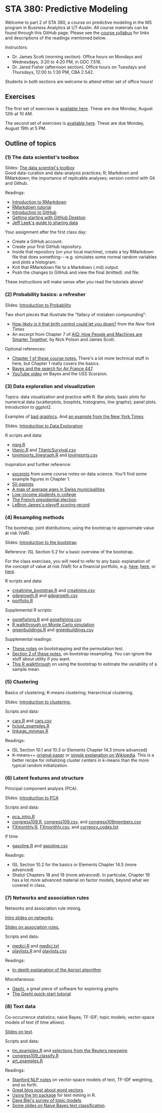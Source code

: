 # STA 380: Predictive Modeling

Welcome to part 2 of STA 380, a course on predictive modeling in the MS program in Business Analytics at UT-Austin.  All course materials can be found through this GitHub page.  Please see the [course syllabus](syllabus.md) for links and descriptions of the readings mentioned below.

Instructors:  
- Dr. James Scott (morning section).  Office hours on Mondays and Wednesdays, 3:20 to 4:20 PM, in GDC 7.516.  
- Dr. Jared Fisher (afternoon section).  Office hours on Tuesdays and Thursdays, 12:00 to 1:30 PM, CBA 2.542.   

Students in both sections are welcome to attend either set of office hours!  


## Exercises

The first set of exercises is [available here](exercises/exercises01.md).  These are due Monday, August 12th at 10 AM.
 
The second set of exercises is [available here](exercises/exercises02.md).  These are due Monday, August 19th at 5 PM.  
 

## Outline of topics  

### (1) The data scientist's toolbox

Slides: [The data scientist's toolbox](http://rpubs.com/jgscott/data_science_toolbox)  
Good data-curation and data-analysis practices; R; Markdown and RMarkdown; the importance of replicable analyses; version control with Git and Github.

Readings:  
- [Introduction to RMarkdown](http://rmarkdown.rstudio.com)  
- [RMarkdown tutorial](https://rmarkdown.rstudio.com/lesson-1.html)  
- [Introduction to GitHub](https://guides.github.com/activities/hello-world/)   
- [Getting starting with GitHub Desktop](https://help.github.com/en/desktop/getting-started-with-github-desktop)  
- [Jeff Leek's guide to sharing data](https://github.com/jtleek/datasharing)  

Your assignment after the first class day:  
- Create a GitHub account.  
- Create your first GitHub repository.  
- Inside that repository (on your local machine), create a toy RMarkdown file that does something---e.g. simulates some normal random variables and plots a histogram.  
- Knit that RMarkdown file to a Markdown (.md) output.  
- Push the changes to GitHub and view the final (knitted) .md file.  

These instructions will make sense after you read the tutorials above!  


### (2) Probability basics: a refresher  

Slides: [Introduction to Probability](http://rpubs.com/jgscott/intro_probability_STA380)  

Two short pieces that illustrate the "fallacy of mistaken compounding":  
- [How likely is it that birth control could let you down?](https://www.nytimes.com/interactive/2014/09/14/sunday-review/unplanned-pregnancies.html) from the _New York Times_  
- An excerpt from Chapter 7 of [AIQ: How People and Machines are Smarter Together](./notes/AIQ_excerpt_contraceptive_effectiveness.pdf), by Nick Polson and James Scott.    


Optional references:
- [Chapter 1 of these course notes.](./notes/Bertsekas_Tsitsiklis_Introduction_to_probability.pdf)  There's a lot more technical stuff in here, but Chapter 1 really covers the basics.  
- [Bayes and the search for Air France 447](http://citeseerx.ist.psu.edu/viewdoc/download?doi=10.1.1.370.2913&rep=rep1&type=pdf).  
- [YouTube video](https://www.youtube.com/watch?v=U9-G-noZrwc) on Bayes and the USS Scorpion.   


### (3) Data exploration and visualization

Topics: data visualization and practice with R.  Bar plots; basic plots for numerical data (scatterplots, boxplots, histograms, line graphs); panel plots.  Introduction to ggplot2.  

Examples of [bad graphics](./notes/badgraphics.pdf).  And [an example from the New York Times](https://www.nytimes.com/interactive/2018/08/30/climate/how-much-hotter-is-your-hometown.html).  
  
Slides: [Introduction to Data Exploration](http://rpubs.com/jgscott/data_exploration)  

R scripts and data:  
- [mpg.R](R/mpg.R)  
- [titanic.R](R/titanic.R) and [TitanicSurvival.csv](data/TitanicSurvival.csv)  
- [toyimports_linegraph.R](R/toyimports_linegraph.R) and [toyimports.csv](data/toyimports.csv)  


Inspiration and further reference:  
- [excerpts](notes/DataScience.pdf) from some course notes on data science.  You'll find some example figures in Chapter 1.  
- [50 ggplots](http://r-statistics.co/Top50-Ggplot2-Visualizations-MasterList-R-Code.html)  
- [A map of average ages in Swiss municipalities](https://github.com/grssnbchr/thematic-maps-ggplot2)  
- [Low-income students in college](https://www.nytimes.com/interactive/2017/01/18/upshot/some-colleges-have-more-students-from-the-top-1-percent-than-the-bottom-60.html)  
- [The French presidential election](https://www.nytimes.com/interactive/2017/04/23/world/europe/french-election-results-maps.html)  
- [LeBron James's playoff scoring record](https://www.nytimes.com/interactive/2017/05/25/sports/basketball/lebron-career-playoff-points-record.html)   



### (4) Resampling methods

The bootstrap; joint distributions; using the bootstrap to approximate value at risk (VaR).  

Slides: [Introduction to the bootstrap](http://rpubs.com/jgscott/bootstrap_STA380)  
  
Reference: ISL Section 5.2 for a basic overview of the bootstrap.    

For the class exercises, you will need to refer to any basic explanation of the concept of value at risk (VaR) for a financial portfolio, e.g. [here](https://en.wikipedia.org/wiki/Value_at_risk), [here](http://www.investopedia.com/articles/04/092904.asp), or [here](http://people.stern.nyu.edu/adamodar/pdfiles/papers/VAR.pdf). 


R scripts and data:    
- [creatinine_bootstrap.R](./R/creatinine_bootstrap.R) and [creatinine.csv](data/creatinine.csv)   
- [gdpgrowth.R](R/gdpgrowth.R) and [gdpgrowth.csv](data/gdpgrowth.csv)  
- [portfolio.R](R/portfolio.R)  


Supplemental R scripts:  
- [gonefishing.R](R/gonefishing.R) and [gonefishing.csv](data/gonefishing.csv)  
- [R walkthrough on Monte Carlo simulation](https://github.com/jgscott/learnR/blob/master/montecarlo/montecarlo_intro.md)  
- [greenbuildings.R](R/greenbuildings.R) and [greenbuildings.csv](data/greenbuildings.csv)  


Supplemental readings:  

- [These notes](notes/QuantifyingUncertainty.pdf) on bootstrapping and the permutation test.  
- [Section 2 of these notes](notes/decisions_supplement.pdf), on bootstrap resampling.  You can ignore the stuff about utility if you want.  
- [This R walkthrough](https://github.com/jgscott/learnR/blob/master/gonefishing/gonefishing.md) on using the bootstrap to estimate the variability of a sample mean.  


### (5) Clustering

Basics of clustering; K-means clustering; hierarchical clustering.  

Slides: [Introduction to clustering.](http://rpubs.com/jgscott/clustering)    

Scripts and data:  
- [cars.R](R/cars.R) and [cars.csv](data/cars.csv) 
- [hclust_examples.R](R/hclust_examples.R)   
- [linkage_minmax.R](R/linkage_minmax.R)   
<!-- - [we8there.R](R/we8there.R)   -->  


Readings:  
- ISL Section 10.1 and 10.3 or Elements Chapter 14.3 (more advanced)    
- K-means++ [original paper](http://ilpubs.stanford.edu:8090/778/1/2006-13.pdf) or [simple explanation on Wikipedia](https://en.wikipedia.org/wiki/K-means%2B%2B).  This is a better recipe for initializing cluster centers in k-means than the more typical random initialization.


### (6) Latent features and structure

Principal component analysis (PCA).  

Slides: [Introduction to PCA](http://rpubs.com/jgscott/PCA)    

Scripts and data:  
- [pca_intro.R](R/pca_intro.R)  
- [congress109.R](R/congress109.R), [congress109.csv](data/congress109.csv), and [congress109members.csv](data/congress109members.csv)  
- [FXmonthly.R](R/FXmonthly.R), [FXmonthly.csv](data/FXmonthly.csv), and [currency_codes.txt](data/currency_codes.txt)   

If time:  
- [gasoline.R](R/gasoline.R) and [gasoline.csv](data/gasoline.csv)   


Readings:  
- ISL Section 10.2 for the basics or Elements Chapter 14.5 (more advanced)  
- Shalizi Chapters 18 and 19 (more advanced).  In particular, Chapter 19 has a lot more advanced material on factor models, beyond what we covered in class.      



### (7) Networks and association rules  

Networks and association rule mining.  

[Intro slides on networks](notes/networks_intro.pdf).  

[Slides on association rules.](https://github.com/jgscott/ECO395M/blob/master/notes/association_rules.pdf)    

Scripts and data: 
- [medici.R](R/medici.R) and [medici.txt](data/medici.txt)  
- [playlists.R](R/playlists.R) and [playlists.csv](data/playlists.csv)  

Readings: 
- [In-depth explanation of the Apriori algorithm](http://www.rsrikant.com/papers/vldb94_rj.pdf)  


Miscellaneous:  
- [Gephi](https://gephi.org/), a great piece of software for exploring graphs  
- [The Gephi quick-start tutorial](https://gephi.org/tutorials/gephi-tutorial-quick_start.pdf)   



### (8) Text data

Co-occurrence statistics; naive Bayes; TF-IDF; topic models; vector-space models of text (if time allows).

[Slides on text](notes/text_intro.pdf).   

Scripts and data:  
<!-- - [textutils.R](R/textutils.R) 
- [nyt_stories.R](R/nyt_stories.R) and [selections from the New York Times](https://github.com/jgscott/STA380/tree/master/data/nyt_corpus). -->
- [tm_examples.R](R/tm_examples.R) and [selections from the Reuters newswire](https://github.com/jgscott/STA380/tree/master/data/ReutersC50).
- [congress109_classify.R](R/congress109_classify.R)  
- [art_examples.R](R/art_examples.R)

Readings: 
- [Stanford NLP notes](http://nlp.stanford.edu/IR-book/html/htmledition/scoring-term-weighting-and-the-vector-space-model-1.html) on vector-space models of text, TF-IDF weighting, and so forth.  
- [Great blog post about word vectors](https://blog.acolyer.org/2016/04/21/the-amazing-power-of-word-vectors/).  
- [Using the tm package](http://cran.r-project.org/web/packages/tm/vignettes/tm.pdf) for text mining in R.  
- [Dave Blei's survey of topic models](https://www.cs.princeton.edu/~blei/papers/Blei2012.pdf).  
- [Some slides on Naive Bayes text classification](https://web.stanford.edu/class/cs124/lec/naivebayes.pdf).  




